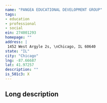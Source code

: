 ```yaml
---
name: "PANGEA EDUCATIONAL DEVELOPMENT GROUP"
tags:
- education
- professional
- social
ein: 274001293
homepage: ""
address: |
 1452 West Argyle 2s, \nChicago, IL 60640
state: "IL"
city: "Chicago"
lng: -87.66687
lat: 41.97257
description: ""
is_501c3: X
---
```


## Long description


